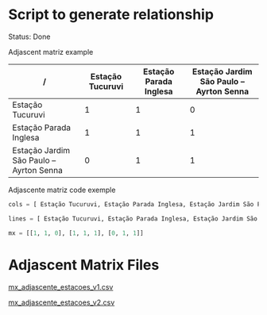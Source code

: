 # Script to generate relationship

Status: Done

Adjascent matriz example

| / | Estação Tucuruvi | Estação Parada Inglesa | Estação Jardim São Paulo – Ayrton Senna |
| --- | --- | --- | --- |
| Estação Tucuruvi | 1 | 1 | 0 |
| Estação Parada Inglesa | 1 | 1 | 1 |
| Estação Jardim São Paulo – Ayrton Senna | 0 | 1 | 1 |

Adjascente matriz code exemple

```python
cols = [ Estação Tucuruvi, Estação Parada Inglesa, Estação Jardim São Paulo – Ayrton Senna]

lines = [ Estação Tucuruvi, Estação Parada Inglesa, Estação Jardim São Paulo – Ayrton Senna]

mx = [[1, 1, 0], [1, 1, 1], [0, 1, 1]]
```

# Adjascent Matrix Files

[mx_adjascente_estacoes_v1.csv](Script%20to%20generate%20relationship%2014cf9e547bde4c25be34ecf4dd7c03b5/mx_adjascente_estacoes_v1.csv)

[mx_adjascente_estacoes_v2.csv](Script%20to%20generate%20relationship%2014cf9e547bde4c25be34ecf4dd7c03b5/mx_adjascente_estacoes_v2.csv)